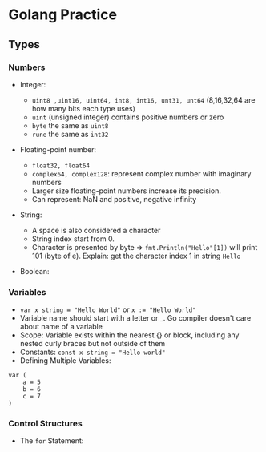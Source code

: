 # Golang Practice

## Types

### Numbers

- Integer:

  - `uint8 ,uint16, uint64, int8, int16, unt31, unt64` (8,16,32,64 are how many bits each type uses)
  - `uint` (unsigned integer) contains positive numbers or zero
  - `byte` the same as `uint8`
  - `rune` the same as `int32`

- Floating-point number:

  - `float32, float64`
  - `complex64, complex128`: represent complex number with imaginary numbers
  - Larger size floating-point numbers increase its precision.
  - Can represent: NaN and positive, negative infinity

- String:

  - A space is also considered a character
  - String index start from 0.
  - Character is presented by byte => `fmt.Println("Hello"[1])` will print 101 (byte of e).
    Explain: get the character index 1 in string `Hello`

- Boolean:

### Variables

- `var x string = "Hello World"` or `x := "Hello World"`
- Variable name should start with a letter or \_. Go compiler doesn't care about name of a variable
- Scope: Variable exists within the nearest {} or block, including any nested curly braces but not outside of them
- Constants: `const x string = "Hello world"`
- Defining Multiple Variables:

```golang
var (
    a = 5
    b = 6
    c = 7
)
```

### Control Structures

- The `for` Statement:

```golang

```
